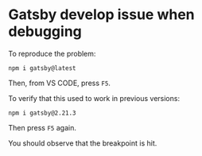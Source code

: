 # Gatsby develop issue when debugging

To reproduce the problem:

```
npm i gatsby@latest
```

Then, from VS CODE, press `F5`.

To verify that this used to work in previous versions:

```
npm i gatsby@2.21.3
```

Then press `F5` again.

You should observe that the breakpoint is hit.
